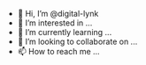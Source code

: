 - 👋 Hi, I’m @digital-lynk
- 👀 I’m interested in ...
- 🌱 I’m currently learning ...
- 💞️ I’m looking to collaborate on ...
- 📫 How to reach me ...

<!---
digital-lynk/digital-lynk is a ✨ special ✨ repository because its `README.md` (this file) appears on your GitHub profile.
You can click the Preview link to take a look at your changes.
--->
